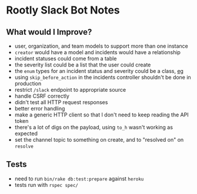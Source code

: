 # Rootly Slack Bot Notes

## What would I Improve?

- user, organization, and team models to support more than one instance
- `creator` would have a model and incidents would have a relationship
- incident statuses could come from a table
- the severity list could be a list that the user could create
- the `enum` types for an incident status and severity could be a class, [eg][enum]
- using `skip_before_action` in the incidents controller shouldn't be done in production
- restrict `/slack` endpoint to appropriate source
- handle CSRF correctly
- didn't test all HTTP request responses
- better error handling
- make a generic HTTP client so that I don't need to keep reading the API token
- there's a lot of digs on the payload, using `to_h` wasn't working as expected
- set the channel topic to something on create, and to "resolved on" on `resolve`

## Tests

- need to run `bin/rake db:test:prepare` against `heroku`
- tests run with `rspec spec/`

<!-- references -->

[enum]: https://naturaily.com/blog/ruby-on-rails-enum
